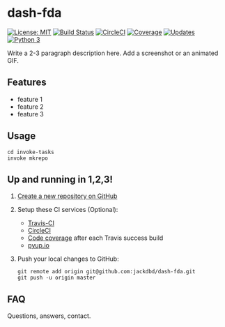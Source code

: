 # dash-fda
[![License: MIT](https://img.shields.io/badge/License-MIT-blue.svg)](https://opensource.org/licenses/MIT) [![Build Status](https://travis-ci.org/jackdbd/dash-fda.svg?branch=master)](https://travis-ci.org/jackdbd/dash-fda) [![CircleCI](https://circleci.com/gh/jackdbd/dash-fda.svg?style=svg)](https://circleci.com/gh/jackdbd/dash-fda) [![Coverage](https://codecov.io/github/jackdbd/dash-fda/coverage.svg?branch=master)](https://codecov.io/github/jackdbd/dash-fda?branch=master) [![Updates](https://pyup.io/repos/github/jackdbd/dash-fda/shield.svg)](https://pyup.io/repos/github/jackdbd/dash-fda/) [![Python 3](https://pyup.io/repos/github/jackdbd/dash-fda/python-3-shield.svg)](https://pyup.io/repos/github/jackdbd/dash-fda/)

Write a 2-3 paragraph description here. Add a screenshot or an animated GIF.

## Features

- feature 1
- feature 2
- feature 3

## Usage
```shell
cd invoke-tasks
invoke mkrepo
```

## Up and running in 1,2,3!
1. [Create a new repository on GitHub](https://github.com/new)

2. Setup these CI services (Optional):
    - [Travis-CI](https://travis-ci.org/profile/jackdbd)
    - [CircleCI](https://circleci.com/add-projects/gh/jackdbd)
    - [Code coverage](https://codecov.io/gh/jackdbd/dash-fda) after each Travis success build
    - [pyup.io](https://pyup.io/account/repos/add/)

3. Push your local changes to GitHub:
    ```shell
    git remote add origin git@github.com:jackdbd/dash-fda.git
    git push -u origin master
    ```

## FAQ
Questions, answers, contact.
